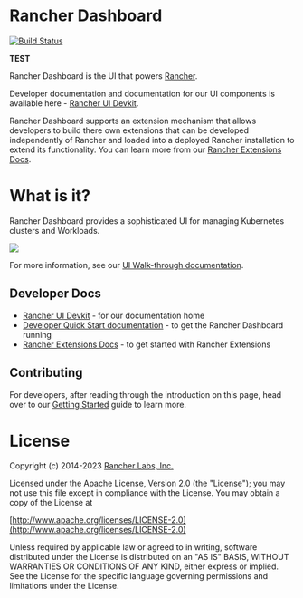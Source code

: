 # Rancher Dashboard
[![Build Status](http://drone-publish.rancher.io/api/badges/rancher/dashboard/status.svg)](http://drone-publish.rancher.io/rancher/dashboard)

**TEST**

Rancher Dashboard is the UI that powers [Rancher](https://www.rancher.com/products/rancher).

Developer documentation and documentation for our UI components is available here - [Rancher UI Devkit](https://rancher.github.io/dashboard/).

Rancher Dashboard supports an extension mechanism that allows developers to build there own extensions that can be developed independently of Rancher and loaded into a deployed Rancher installation to extend its functionality. You can learn more from our [Rancher Extensions Docs](https://rancher.github.io/dashboard/extensions/introduction).

# What is it?

Rancher Dashboard provides a sophisticated UI for managing Kubernetes clusters and Workloads.

<img src="docusaurus/docs/getting-started/screenshots/home.png" />

For more information, see our [UI Walk-through documentation](https://rancher.github.io/dashboard/getting-started/ui-walkthrough).

## Developer Docs

- [Rancher UI Devkit](https://rancher.github.io/dashboard/) - for our documentation home
- [Developer Quick Start documentation](https://rancher.github.io/dashboard/getting-started/quickstart) - to get the Rancher Dashboard running
- [Rancher Extensions Docs](https://rancher.github.io/dashboard/extensions/introduction) - to get started with Rancher Extensions 

## Contributing

For developers, after reading through the introduction on this page, head over to our [Getting Started](https://rancher.github.io/dashboard/getting-started/concepts) guide to learn more.

License
=======
Copyright (c) 2014-2023 [Rancher Labs, Inc.](http://rancher.com)

Licensed under the Apache License, Version 2.0 (the "License");
you may not use this file except in compliance with the License.
You may obtain a copy of the License at

[http://www.apache.org/licenses/LICENSE-2.0](http://www.apache.org/licenses/LICENSE-2.0)

Unless required by applicable law or agreed to in writing, software
distributed under the License is distributed on an "AS IS" BASIS,
WITHOUT WARRANTIES OR CONDITIONS OF ANY KIND, either express or implied.
See the License for the specific language governing permissions and
limitations under the License.
